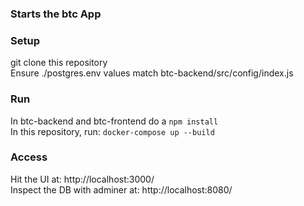 ### Starts the btc App

### Setup
git clone this repository  
Ensure ./postgres.env values match btc-backend/src/config/index.js  

### Run
In btc-backend and btc-frontend do a `npm install`  
In this repository, run: `docker-compose up --build`  

### Access
Hit the UI at: http://localhost:3000/  
Inspect the DB with adminer at: http://localhost:8080/  

